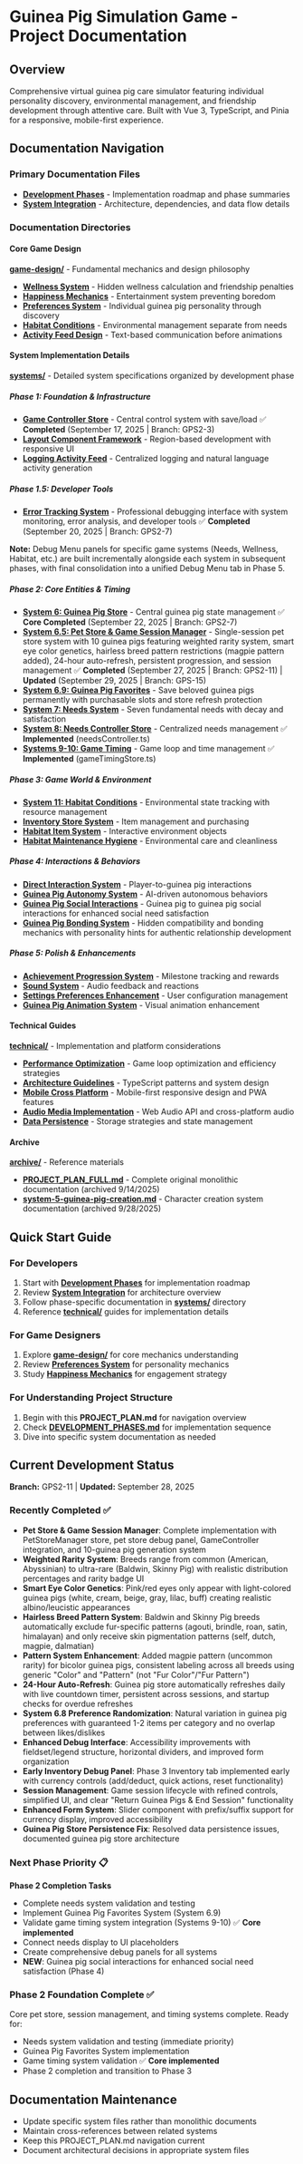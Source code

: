 # Guinea Pig Simulation Game - Project Documentation

## Overview
Comprehensive virtual guinea pig care simulator featuring individual personality discovery, environmental management, and friendship development through attentive care. Built with Vue 3, TypeScript, and Pinia for a responsive, mobile-first experience.

## Documentation Navigation

### Primary Documentation Files
- **[Development Phases](DEVELOPMENT_PHASES.md)** - Implementation roadmap and phase summaries
- **[System Integration](SYSTEM_INTEGRATION.md)** - Architecture, dependencies, and data flow details

### Documentation Directories

#### Core Game Design
**[game-design/](game-design/)** - Fundamental mechanics and design philosophy
- **[Wellness System](game-design/wellness-system.md)** - Hidden wellness calculation and friendship penalties
- **[Happiness Mechanics](game-design/happiness-mechanics.md)** - Entertainment system preventing boredom
- **[Preferences System](game-design/preferences-system.md)** - Individual guinea pig personality through discovery
- **[Habitat Conditions](game-design/habitat-conditions.md)** - Environmental management separate from needs
- **[Activity Feed Design](game-design/activity-feed-design.md)** - Text-based communication before animations

#### System Implementation Details
**[systems/](systems/)** - Detailed system specifications organized by development phase

##### Phase 1: Foundation & Infrastructure
- **[Game Controller Store](systems/phase1/game-controller-store.md)** - Central control system with save/load ✅ **Completed** (September 17, 2025 | Branch: GPS2-3)
- **[Layout Component Framework](systems/phase1/layout-component-framework.md)** - Region-based development with responsive UI
- **[Logging Activity Feed](systems/phase1/logging-activity-feed.md)** - Centralized logging and natural language activity generation

##### Phase 1.5: Developer Tools
- **[Error Tracking System](systems/phase1/error-tracking.md)** - Professional debugging interface with system monitoring, error analysis, and developer tools ✅ **Completed** (September 20, 2025 | Branch: GPS2-7)

**Note:** Debug Menu panels for specific game systems (Needs, Wellness, Habitat, etc.) are built incrementally alongside each system in subsequent phases, with final consolidation into a unified Debug Menu tab in Phase 5.

##### Phase 2: Core Entities & Timing
- **[System 6: Guinea Pig Store](systems/phase2/system-6-guinea-pig-store.md)** - Central guinea pig state management ✅ **Core Completed** (September 22, 2025 | Branch: GPS2-7)
- **[System 6.5: Pet Store & Game Session Manager](systems/phase2/system-6.5-pet-store-manager.md)** - Single-session pet store system with 10 guinea pigs featuring weighted rarity system, smart eye color genetics, hairless breed pattern restrictions (magpie pattern added), 24-hour auto-refresh, persistent progression, and session management ✅ **Completed** (September 27, 2025 | Branch: GPS2-11) | **Updated** (September 29, 2025 | Branch: GPS-15)
- **[System 6.9: Guinea Pig Favorites](systems/phase2/system-6.9-guinea-pig-favorites.md)** - Save beloved guinea pigs permanently with purchasable slots and store refresh protection
- **[System 7: Needs System](systems/phase2/system-7-needs-system.md)** - Seven fundamental needs with decay and satisfaction
- **[System 8: Needs Controller Store](systems/phase2/system-8-needs-controller-store.md)** - Centralized needs management ✅ **Implemented** (needsController.ts)
- **[Systems 9-10: Game Timing](systems/phase2/system-9-10-game-timing.md)** - Game loop and time management ✅ **Implemented** (gameTimingStore.ts)

##### Phase 3: Game World & Environment
- **[System 11: Habitat Conditions](systems/phase3/system-11-habitat-conditions.md)** - Environmental state tracking with resource management
- **[Inventory Store System](systems/phase3/inventory-store-system.md)** - Item management and purchasing
- **[Habitat Item System](systems/phase3/habitat-item-system.md)** - Interactive environment objects
- **[Habitat Maintenance Hygiene](systems/phase3/habitat-maintenance-hygiene-system.md)** - Environmental care and cleanliness

##### Phase 4: Interactions & Behaviors
- **[Direct Interaction System](systems/phase4/direct-interaction-system.md)** - Player-to-guinea pig interactions
- **[Guinea Pig Autonomy System](systems/phase4/guinea-pig-autonomy-system.md)** - AI-driven autonomous behaviors
- **[Guinea Pig Social Interactions](systems/phase2/system-8.5-needs-integration-plan.md#phase-4-guinea-pig-social-interactions-2-3-days)** - Guinea pig to guinea pig social interactions for enhanced social need satisfaction
- **[Guinea Pig Bonding System](systems/phase4/guinea-pig-bonding-system.md)** - Hidden compatibility and bonding mechanics with personality hints for authentic relationship development

##### Phase 5: Polish & Enhancements
- **[Achievement Progression System](systems/phase5/achievement-progression-system.md)** - Milestone tracking and rewards
- **[Sound System](systems/phase5/sound-system.md)** - Audio feedback and reactions
- **[Settings Preferences Enhancement](systems/phase5/settings-preferences-enhancement.md)** - User configuration management
- **[Guinea Pig Animation System](systems/phase5/guinea-pig-animation-system.md)** - Visual animation enhancement

#### Technical Guides
**[technical/](technical/)** - Implementation and platform considerations
- **[Performance Optimization](technical/performance-optimization.md)** - Game loop optimization and efficiency strategies
- **[Architecture Guidelines](technical/architecture-guidelines.md)** - TypeScript patterns and system design
- **[Mobile Cross Platform](technical/mobile-cross-platform.md)** - Mobile-first responsive design and PWA features
- **[Audio Media Implementation](technical/audio-media-implementation.md)** - Web Audio API and cross-platform audio
- **[Data Persistence](technical/data-persistence.md)** - Storage strategies and state management

#### Archive
**[archive/](archive/)** - Reference materials
- **[PROJECT_PLAN_FULL.md](archive/PROJECT_PLAN_FULL.md)** - Complete original monolithic documentation (archived 9/14/2025)
- **[system-5-guinea-pig-creation.md](archive/system-5-guinea-pig-creation.md)** - Character creation system documentation (archived 9/28/2025)

## Quick Start Guide

### For Developers
1. Start with **[Development Phases](DEVELOPMENT_PHASES.md)** for implementation roadmap
2. Review **[System Integration](SYSTEM_INTEGRATION.md)** for architecture overview
3. Follow phase-specific documentation in **[systems/](systems/)** directory
4. Reference **[technical/](technical/)** guides for implementation details

### For Game Designers
1. Explore **[game-design/](game-design/)** for core mechanics understanding
2. Review **[Preferences System](game-design/preferences-system.md)** for personality mechanics
3. Study **[Happiness Mechanics](game-design/happiness-mechanics.md)** for engagement strategy

### For Understanding Project Structure
1. Begin with this **PROJECT_PLAN.md** for navigation overview
2. Check **[DEVELOPMENT_PHASES.md](DEVELOPMENT_PHASES.md)** for implementation sequence
3. Dive into specific system documentation as needed

## Current Development Status
**Branch:** GPS2-11 | **Updated:** September 28, 2025

### Recently Completed ✅
- **Pet Store & Game Session Manager**: Complete implementation with PetStoreManager store, pet store debug panel, GameController integration, and 10-guinea pig generation system
- **Weighted Rarity System**: Breeds range from common (American, Abyssinian) to ultra-rare (Baldwin, Skinny Pig) with realistic distribution percentages and rarity badge UI
- **Smart Eye Color Genetics**: Pink/red eyes only appear with light-colored guinea pigs (white, cream, beige, gray, lilac, buff) creating realistic albino/leucistic appearances
- **Hairless Breed Pattern System**: Baldwin and Skinny Pig breeds automatically exclude fur-specific patterns (agouti, brindle, roan, satin, himalayan) and only receive skin pigmentation patterns (self, dutch, magpie, dalmatian)
- **Pattern System Enhancement**: Added magpie pattern (uncommon rarity) for bicolor guinea pigs, consistent labeling across all breeds using generic "Color" and "Pattern" (not "Fur Color"/"Fur Pattern")
- **24-Hour Auto-Refresh**: Guinea pig store automatically refreshes daily with live countdown timer, persistent across sessions, and startup checks for overdue refreshes
- **System 6.8 Preference Randomization**: Natural variation in guinea pig preferences with guaranteed 1-2 items per category and no overlap between likes/dislikes
- **Enhanced Debug Interface**: Accessibility improvements with fieldset/legend structure, horizontal dividers, and improved form organization
- **Early Inventory Debug Panel**: Phase 3 Inventory tab implemented early with currency controls (add/deduct, quick actions, reset functionality)
- **Session Management**: Game session lifecycle with refined controls, simplified UI, and clear "Return Guinea Pigs & End Session" functionality
- **Enhanced Form System**: Slider component with prefix/suffix support for currency display, improved accessibility
- **Guinea Pig Store Persistence Fix**: Resolved data persistence issues, documented guinea pig store architecture

### Next Phase Priority 📋
**Phase 2 Completion Tasks**
- Complete needs system validation and testing
- Implement Guinea Pig Favorites System (System 6.9)
- Validate game timing system integration (Systems 9-10) ✅ **Core implemented**
- Connect needs display to UI placeholders
- Create comprehensive debug panels for all systems
- **NEW**: Guinea pig social interactions for enhanced social need satisfaction (Phase 4)

### Phase 2 Foundation Complete ✅
Core pet store, session management, and timing systems complete. Ready for:
- Needs system validation and testing (immediate priority)
- Guinea Pig Favorites System implementation
- Game timing system validation ✅ **Core implemented**
- Phase 2 completion and transition to Phase 3

## Documentation Maintenance
- Update specific system files rather than monolithic documents
- Maintain cross-references between related systems
- Keep this PROJECT_PLAN.md navigation current
- Document architectural decisions in appropriate system files